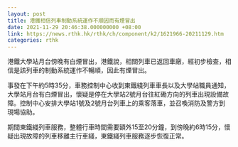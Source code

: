 ```yaml
---
layout: post
title: 港鐵相信列車制動系統運作不順因而有煙冒出
date: 2021-11-29 20:46:38.000000000 +08:00
link: https://news.rthk.hk/rthk/ch/component/k2/1621966-20211129.htm
categories: rthk
---
```


港鐵大學站月台傍晚有白煙冒出，港鐵說，相關列車已返回車廠，經初步檢查，相信是該列車的制動系統運作不暢順，因此有煙冒出。

事發在下午約5時35分，車務控制中心收到東鐵綫列車車長以及大學站職員通知，大學站月台有白煙冒出，懷疑是停在大學站2號月台往紅磡方向的列車出現設備故障。控制中心安排大學站1號及2號月台列車上的乘客落車，並召喚消防及警方到現場協助。

期間東鐵綫列車服務，整體行車時間需要額外15至20分鐘，到傍晚約6時15分，懷疑出現故障的列車移離主行車綫，東鐵綫列車服務逐步恢復正常。
